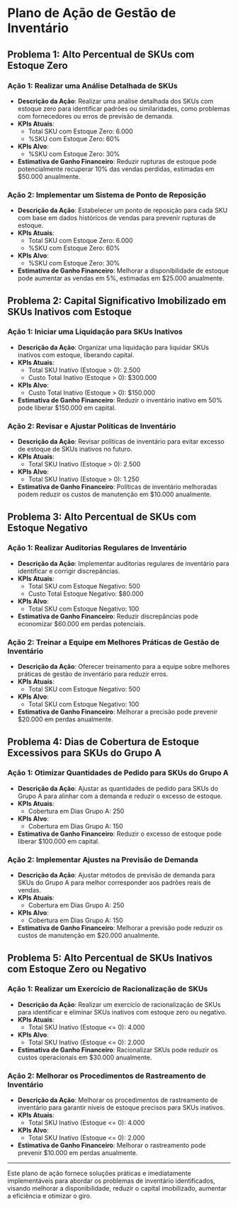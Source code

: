 # Plano de Ação de Gestão de Inventário

## Problema 1: Alto Percentual de SKUs com Estoque Zero

### Ação 1: Realizar uma Análise Detalhada de SKUs
- **Descrição da Ação**: Realizar uma análise detalhada dos SKUs com estoque zero para identificar padrões ou similaridades, como problemas com fornecedores ou erros de previsão de demanda.
- **KPIs Atuais**: 
  - Total SKU com Estoque Zero: 6.000
  - %SKU com Estoque Zero: 60%
- **KPIs Alvo**: 
  - %SKU com Estoque Zero: 30%
- **Estimativa de Ganho Financeiro**: Reduzir rupturas de estoque pode potencialmente recuperar 10% das vendas perdidas, estimadas em $50.000 anualmente.

### Ação 2: Implementar um Sistema de Ponto de Reposição
- **Descrição da Ação**: Estabelecer um ponto de reposição para cada SKU com base em dados históricos de vendas para prevenir rupturas de estoque.
- **KPIs Atuais**: 
  - Total SKU com Estoque Zero: 6.000
  - %SKU com Estoque Zero: 60%
- **KPIs Alvo**: 
  - %SKU com Estoque Zero: 30%
- **Estimativa de Ganho Financeiro**: Melhorar a disponibilidade de estoque pode aumentar as vendas em 5%, estimadas em $25.000 anualmente.

## Problema 2: Capital Significativo Imobilizado em SKUs Inativos com Estoque

### Ação 1: Iniciar uma Liquidação para SKUs Inativos
- **Descrição da Ação**: Organizar uma liquidação para liquidar SKUs inativos com estoque, liberando capital.
- **KPIs Atuais**: 
  - Total SKU Inativo (Estoque > 0): 2.500
  - Custo Total Inativo (Estoque > 0): $300.000
- **KPIs Alvo**: 
  - Custo Total Inativo (Estoque > 0): $150.000
- **Estimativa de Ganho Financeiro**: Reduzir o inventário inativo em 50% pode liberar $150.000 em capital.

### Ação 2: Revisar e Ajustar Políticas de Inventário
- **Descrição da Ação**: Revisar políticas de inventário para evitar excesso de estoque de SKUs inativos no futuro.
- **KPIs Atuais**: 
  - Total SKU Inativo (Estoque > 0): 2.500
- **KPIs Alvo**: 
  - Total SKU Inativo (Estoque > 0): 1.250
- **Estimativa de Ganho Financeiro**: Políticas de inventário melhoradas podem reduzir os custos de manutenção em $10.000 anualmente.

## Problema 3: Alto Percentual de SKUs com Estoque Negativo

### Ação 1: Realizar Auditorias Regulares de Inventário
- **Descrição da Ação**: Implementar auditorias regulares de inventário para identificar e corrigir discrepâncias.
- **KPIs Atuais**: 
  - Total SKU com Estoque Negativo: 500
  - Custo Total Estoque Negativo: $80.000
- **KPIs Alvo**: 
  - Total SKU com Estoque Negativo: 100
- **Estimativa de Ganho Financeiro**: Reduzir discrepâncias pode economizar $60.000 em perdas potenciais.

### Ação 2: Treinar a Equipe em Melhores Práticas de Gestão de Inventário
- **Descrição da Ação**: Oferecer treinamento para a equipe sobre melhores práticas de gestão de inventário para reduzir erros.
- **KPIs Atuais**: 
  - Total SKU com Estoque Negativo: 500
- **KPIs Alvo**: 
  - Total SKU com Estoque Negativo: 100
- **Estimativa de Ganho Financeiro**: Melhorar a precisão pode prevenir $20.000 em perdas anualmente.

## Problema 4: Dias de Cobertura de Estoque Excessivos para SKUs do Grupo A

### Ação 1: Otimizar Quantidades de Pedido para SKUs do Grupo A
- **Descrição da Ação**: Ajustar as quantidades de pedido para SKUs do Grupo A para alinhar com a demanda e reduzir o excesso de estoque.
- **KPIs Atuais**: 
  - Cobertura em Dias Grupo A: 250
- **KPIs Alvo**: 
  - Cobertura em Dias Grupo A: 150
- **Estimativa de Ganho Financeiro**: Reduzir o excesso de estoque pode liberar $100.000 em capital.

### Ação 2: Implementar Ajustes na Previsão de Demanda
- **Descrição da Ação**: Ajustar métodos de previsão de demanda para SKUs do Grupo A para melhor corresponder aos padrões reais de vendas.
- **KPIs Atuais**: 
  - Cobertura em Dias Grupo A: 250
- **KPIs Alvo**: 
  - Cobertura em Dias Grupo A: 150
- **Estimativa de Ganho Financeiro**: Melhorar a previsão pode reduzir os custos de manutenção em $20.000 anualmente.

## Problema 5: Alto Percentual de SKUs Inativos com Estoque Zero ou Negativo

### Ação 1: Realizar um Exercício de Racionalização de SKUs
- **Descrição da Ação**: Realizar um exercício de racionalização de SKUs para identificar e eliminar SKUs inativos com estoque zero ou negativo.
- **KPIs Atuais**: 
  - Total SKU Inativo (Estoque <= 0): 4.000
- **KPIs Alvo**: 
  - Total SKU Inativo (Estoque <= 0): 2.000
- **Estimativa de Ganho Financeiro**: Racionalizar SKUs pode reduzir os custos operacionais em $30.000 anualmente.

### Ação 2: Melhorar os Procedimentos de Rastreamento de Inventário
- **Descrição da Ação**: Melhorar os procedimentos de rastreamento de inventário para garantir níveis de estoque precisos para SKUs inativos.
- **KPIs Atuais**: 
  - Total SKU Inativo (Estoque <= 0): 4.000
- **KPIs Alvo**: 
  - Total SKU Inativo (Estoque <= 0): 2.000
- **Estimativa de Ganho Financeiro**: Melhorar o rastreamento pode prevenir $10.000 em perdas anualmente.

---

Este plano de ação fornece soluções práticas e imediatamente implementáveis para abordar os problemas de inventário identificados, visando melhorar a disponibilidade, reduzir o capital imobilizado, aumentar a eficiência e otimizar o giro.